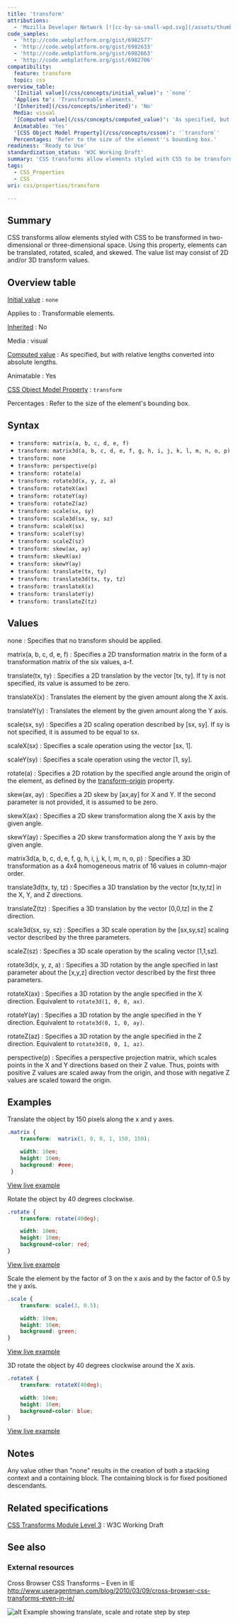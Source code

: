 ```yaml
---
title: 'transform'
attributions:
  - 'Mozilla Developer Network [![cc-by-sa-small-wpd.svg](/assets/thumb/8/8c/cc-by-sa-small-wpd.svg/120px-cc-by-sa-small-wpd.svg.png)](http://creativecommons.org/licenses/by-sa/3.0/us/): [transform Article](https://developer.mozilla.org/en-US/docs/CSS/transform)'
code_samples:
  - 'http://code.webplatform.org/gist/6982577'
  - 'http://code.webplatform.org/gist/6982633'
  - 'http://code.webplatform.org/gist/6982663'
  - 'http://code.webplatform.org/gist/6982706'
compatibility:
  feature: transform
  topic: css
overview_table:
  '[Initial value](/css/concepts/initial_value)': '`none`'
  'Applies to': 'Transformable elements.'
  '[Inherited](/css/concepts/inherited)': 'No'
  Media: visual
  '[Computed value](/css/concepts/computed_value)': 'As specified, but with relative lengths converted into absolute lengths.'
  Animatable: 'Yes'
  '[CSS Object Model Property](/css/concepts/cssom)': '`transform`'
  Percentages: 'Refer to the size of the element''s bounding box.'
readiness: 'Ready to Use'
standardization_status: 'W3C Working Draft'
summary: 'CSS transforms allow elements styled with CSS to be transformed in two-dimensional or three-dimensional space. Using this property, elements can be translated, rotated, scaled, and skewed. The value list may consist of 2D and/or 3D transform values.'
tags:
  - CSS_Properties
  - CSS
uri: css/properties/transform

---
```

## Summary

CSS transforms allow elements styled with CSS to be transformed in two-dimensional or three-dimensional space. Using this property, elements can be translated, rotated, scaled, and skewed. The value list may consist of 2D and/or 3D transform values.

## Overview table

[Initial value](/css/concepts/initial_value)
:   `none`

Applies to
:   Transformable elements.

[Inherited](/css/concepts/inherited)
:   No

Media
:   visual

[Computed value](/css/concepts/computed_value)
:   As specified, but with relative lengths converted into absolute lengths.

Animatable
:   Yes

[CSS Object Model Property](/css/concepts/cssom)
:   `transform`

Percentages
:   Refer to the size of the element's bounding box.

## Syntax

-   `transform: matrix(a, b, c, d, e, f)`
-   `transform: matrix3d(a, b, c, d, e, f, g, h, i, j, k, l, m, n, o, p)`
-   `transform: none`
-   `transform: perspective(p)`
-   `transform: rotate(a)`
-   `transform: rotate3d(x, y, z, a)`
-   `transform: rotateX(ax)`
-   `transform: rotateY(ay)`
-   `transform: rotateZ(az)`
-   `transform: scale(sx, sy)`
-   `transform: scale3d(sx, sy, sz)`
-   `transform: scaleX(sx)`
-   `transform: scaleY(sy)`
-   `transform: scaleZ(sz)`
-   `transform: skew(ax, ay)`
-   `transform: skewX(ax)`
-   `transform: skewY(ay)`
-   `transform: translate(tx, ty)`
-   `transform: translate3d(tx, ty, tz)`
-   `transform: translateX(x)`
-   `transform: translateY(y)`
-   `transform: translateZ(tz)`

## Values

none
:   Specifies that no transform should be applied.

matrix(a, b, c, d, e, f)
:   Specifies a 2D transformation matrix in the form of a transformation matrix of the six values, a-f.

translate(tx, ty)
:   Specifies a 2D translation by the vector [tx, ty]. If ty is not specified, its value is assumed to be zero.

translateX(x)
:   Translates the element by the given amount along the X axis.

translateY(y)
:   Translates the element by the given amount along the Y axis.

scale(sx, sy)
:   Specifies a 2D scaling operation described by [sx, sy]. If sy is not specified, it is assumed to be equal to sx.

scaleX(sx)
:   Specifies a scale operation using the vector [sx, 1].

scaleY(sy)
:   Specifies a scale operation using the vector [1, sy].

rotate(a)
:   Specifies a 2D rotation by the specified angle around the origin of the element, as defined by the [transform-origin](/css/properties/transform-origin) property.

skew(ax, ay)
:   Specifies a 2D skew by [ax,ay] for X and Y. If the second parameter is not provided, it is assumed to be zero.

skewX(ax)
:   Specifies a 2D skew transformation along the X axis by the given angle.

skewY(ay)
:   Specifies a 2D skew transformation along the Y axis by the given angle.

matrix3d(a, b, c, d, e, f, g, h, i, j, k, l, m, n, o, p)
:   Specifies a 3D transformation as a 4x4 homogeneous matrix of 16 values in column-major order.

translate3d(tx, ty, tz)
:   Specifies a 3D translation by the vector [tx,ty,tz] in the X, Y, and Z directions.

translateZ(tz)
:   Specifies a 3D translation by the vector [0,0,tz] in the Z direction.

scale3d(sx, sy, sz)
:   Specifies a 3D scale operation by the [sx,sy,sz] scaling vector described by the three parameters.

scaleZ(sz)
:   Specifies a 3D scale operation by the scaling vector [1,1,sz].

rotate3d(x, y, z, a)
:   Specifies a 3D rotation by the angle specified in last parameter about the [x,y,z] direction vector described by the first three parameters.

rotateX(ax)
:   Specifies a 3D rotation by the angle specified in the X direction. Equivalent to `rotate3d(1, 0, 0, ax)`.

rotateY(ay)
:   Specifies a 3D rotation by the angle specified in the Y direction. Equivalent to `rotate3d(0, 1, 0, ay)`.

rotateZ(az)
:   Specifies a 3D rotation by the angle specified in the Z direction. Equivalent to `rotate3d(0, 0, 1, az)`.

perspective(p)
:   Specifies a perspective projection matrix, which scales points in the X and Y directions based on their Z value. Thus, points with positive Z values are scaled away from the origin, and those with negative Z values are scaled toward the origin.

## Examples

Translate the object by 150 pixels along the x and y axes.

``` css
.matrix {
    transform:  matrix(1, 0, 0, 1, 150, 150);

    width: 10em;
    height: 10em;
    background: #eee;
 }
```

[View live example](http://code.webplatform.org/gist/6982577)

Rotate the object by 40 degrees clockwise.

``` css
.rotate {
    transform: rotate(40deg);

    width: 10em;
    height: 10em;
    background-color: red;
}
```

[View live example](http://code.webplatform.org/gist/6982633)

Scale the element by the factor of 3 on the x axis and by the factor of 0.5 by the y axis.

``` css
.scale {
    transform: scale(3, 0.5);

    width: 10em;
    height: 10em;
    background: green;
}
```

[View live example](http://code.webplatform.org/gist/6982663)

3D rotate the object by 40 degrees clockwise around the X axis.

``` css
.rotateX {
    transform: rotateX(40deg);

    width: 10em;
    height: 10em;
    background-color: blue;
}
```

[View live example](http://code.webplatform.org/gist/6982706)

## Notes

Any value other than "none" results in the creation of both a stacking context and a containing block. The containing block is for fixed positioned descendants.

## Related specifications

[CSS Transforms Module Level 3](http://www.w3.org/TR/css3-transforms)
:   W3C Working Draft

## See also

### External resources

Cross Browser CSS Transforms – Even in IE <http://www.useragentman.com/blog/2010/03/09/cross-browser-css-transforms-even-in-ie/>

![alt Example showing translate, scale and rotate step by step](//static.webplatform.org/2/2b/transform_example.png)
